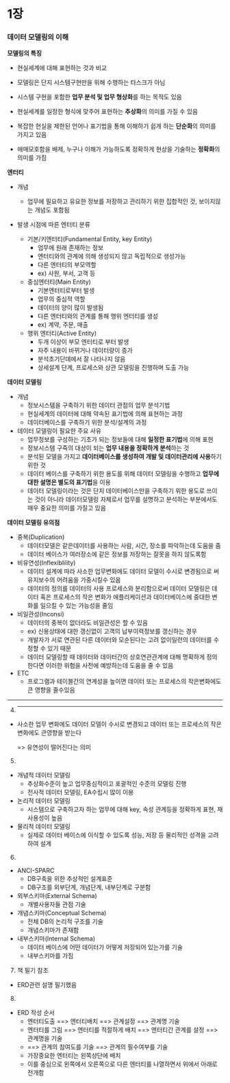# 1장 

### 데이터 모델링의 이해

**모델링의 특징**

- 현실세계에 대해 표현하는 것과 비교

- 모델링은 단지 시스템구현만을 위해 수행하는 타스크가 아님

- 시스템 구현을 포함한 **업무 분석 및 업무 형상화**를 하는 목적도 있음

- 현실세계를 일정한 형식에 맞주어 표현하는 **추상화**의 의미를 가질 수 있음

- 복잡한 현실을 제한된 언어나 표기법을 통해 이해하기 쉽게 하는 **단순화**의 의미를 가지고 있음

- 애매모호함을 배제, 누구나 이해가 가능하도록 정확하게 현상을 기술하는 **정확화**의 의미를 가짐



**엔터티**

- 개념
  - 업무에 필요하고 유요한 정보를 저장하고 관리하기 위한 집합적인 것, 보이지않는 개념도 포함됨

- 발생 시점에 따른 엔터티 분류
  - 기본/키엔터티(Fundamental Entity, key Entity)
    - 업무에 원래 존재하는 정보
    - 엔터티와의 관계에 의해 생성되지 않고 독립적으로 생성가능
    - 다른 엔터티의 부모역할
    - ex) 사원, 부서, 고객 등
  - 중심엔터티(Main Entity)
    - 기본엔터티로부터 발생
    - 업무의 중심적 역할
    - 데이터의 양이 많이 발생됨
    - 다른 엔터티와의 관계를 통해 행위 엔터티를 생성
    - ex) 계약, 주문, 매출
  - 행위 엔터티(Active Entity)
    - 두개 이상이 부모 엔터티로 부터 발생
    - 자주 내용이 바뀌거나 데이터량이 증가
    - 분석초기단뎨에서 잘 나타나지 않음
    - 상세설계 단계, 프로세스와 상관 모델링을 진행하며 도출 가능

**데이터 모델링**

- 개념
  - 정보시스템을 구축하기 위한 데이터 관점의 업무 분석기법
  - 현실세계의 데이터에 대해 약속된 표기법에 의해 표현하는 과정
  - 데이터베이스를 구축하기 위한 분석/설계의 과정
- 데이터 모델링이 필요한 주요 사유
  - 업무정보를 구성하는 기초가 되는 정보들에 대해 **일정한 표기법**에 의해 표현
  - 정보시스템 구죽의 대상이 되는 **업무 내용을 정확하게 분석**하는 것
  - 분석된 모델을 가지고 **데이터베이스를 생성하여 개발 및 데이터관리에 사용**하기 위한 것
  - 데이터 베이스를 구축하기 위한 용도를 위해 데이터 모델링을 수행하고 **업무에 대한 설명은 별도의 표기법**을 이용
  - 데이터 모델링이라는 것은 단지 데이터베이스만을 구축하기 위한 용도로 쓰이는 것이 아니라 데이터모델링 자체로서 업무를 설명하고 분석하는 부분에서도 매우 중요한 의미를 가질고 있음

**데이터 모델링 유의점**

- 중복(Duplication)
  - 데이터모델은 같은데이터를 사용하는 사람, 시간, 장소를 파악하는데 도움을 줌
  - 데이터 베이스가 여러장소에 같은 정보를 저장하는 잘못을 하지 않도록함
- 비유연성(Inflexiblility)
  - 데이터 설계에 따라 사소한 업무변화에도 데이터 모델이 수시로 변경됨으로 써 유지보수의 어려움을 가중시킬수 있음
  - 데이터의 정의를 데이터의 사용 프로세스와 분리함으로써 데이터 모델링은 데이터 혹은 프로세스의 작은 변화가 애플리케이션과 데이터베이스에 중대한 변화를 일으킬 수 있는 가능성을 줄임
- 비일관성(Inconsi)
  - 데이터의 중복이 없더라도 비일관성은 할 수 있음
  - ex) 신용상태에 대한 갱신없이 고객의 납부이력정보를 갱신하는 경우
  - 개발자가 서로 연관된 다른 데이터와 모순된다는 고려 없이일련의 데이터를 수정할 수 있기 때문
  - 데이터 모델링할 때 데이터와 데이터간의 상호연관관계에 대해 명확하게 정의한다면 이러한 위험을 사전에 예방하는데 도움을 줄 수 있음
- ETC
  - 프로그램과 테이블간의 연계성을 높이면 데이터 또는 프로세스의 작은변화에도 큰 영향을 줄수있음

-----------------------------------------------------------------------------------------------------------------------------------------------------------

4. ****

- 사소한 업무 변화에도 데이터 모델이 수시로 변경되고 데이터 또는 프로세스의 작은 변화에도 큰영향을 받는다

  => 유연성이 떨어진다는 의미

5. 

- 개념적 데이터 모델링
  - 추상화수준이 높고 업무중심적이고 포괄적인 수준의 모델링 진행
  - 전사적 데이터 모델링, EA수립시 많이 이용
- 논리적 데이터 모델링
  - 시스템으로 구축하고자 하는 업무에 대해 key, 속성 관계등을 정확하게 표현, 재사용성이 높음
- 물리적 데이터 모델링
  - 실제로 데이터 베이스에 이식할 수 있도록 성능, 저장 등 물리적인 성격을 고려하여 설계

6. 

- ANCI-SPARC
  - DB구축을 위한 추상적인 설계표준
  - DB구조를 외부단계, 개념단계, 내부단계로 구분함
- 외부스키마(External Schema)
  - 개별사용자들 관점 기술
- 개념스키마(Conceptual Schema)
  - 전체 DB의 논리적 구조를 기술
  - 개념스키마가 존재함
- 내부스키마(Internal Schema)
  - 데이터 베이스에 어떤 데이터가 어떻게 저장되어 있는가를 기술
  - 내부스키마를 가짐



7. 책 필기 참조

- ERD관련 설명 필기했음

8. 

- ERD 작성 순서
  - 엔터티도출 ==> 엔터티배치 ==> 관계설정 ==> 관계명 기술
  - 엔터티를 그림 ==> 엔터티를 적절하게 배치 ==> 엔터티간 관계를 설정 ==> 관계명을 기술
  - ==> 관계의 참여도를 기술 ==> 관계의 필수여부를 기술
  - 가장중요한 엔터티는 왼쪽상단에 배치
  - 이를 중심으로 왼쪽에서 오른쪽으로 다른 엔터티를 나열하면서 위에서 아래로 전개함
